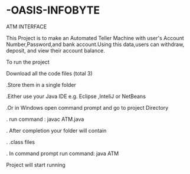 # -OASIS-INFOBYTE
ATM INTERFACE


This Project is to make an Automated Teller Machine with user's Account Number,Password,and bank account.Using this data,users can withdraw, deposit, and view their account balance.


To run the project

Download all the code files (total 3)


.Store them in a single folder

.Either use your Java IDE e.g. Eclipse ,InteliJ or NetBeans


.Or in Windows open command prompt and go to project Directory

. run command : javac ATM.java

. After completion your folder will contain

 .  .class files
 
 . In command prompt run command: java ATM
 
 Project will start running
 


